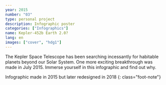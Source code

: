 ```yaml
---
year: 2015
number: "03"
type: personal project
description: Infographic poster
categories: ["Infographics"]
name: Kepler-452b Earth 2.0?
lang: en
images: ["cover", "hdg1"]
---
```

The Kepler Space Telescope has been searching incessantly for habitable planets beyond our Solar System. One more exciting breakthrough was made in July 2015. Immerse yourself in this infographic and find out why.

Infographic made in 2015 but later redesigned in 2018
{: class="foot-note"}
